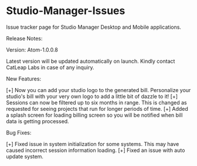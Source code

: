 # Studio-Manager-Issues
Issue tracker page for Studio Manager Desktop and Mobile applications.

Release Notes:

Version: Atom-1.0.0.8

Latest version will be updated automatically on launch. Kindly contact CatLeap Labs in case of any inquiry.

New Features:

[+] Now you can add your studio logo to the generated bill. Personalize your studio's bill with your very own logo to add a little bit of dazzle to it!
[+] Sessions can now be filtered up to six months in range. This is changed as requested for seeing projects that run for longer periods of time.
[+] Added a splash screen for loading billing screen so you will be notified when bill data is getting processed.

Bug Fixes:

[+] Fixed issue in system initialization for some systems. This may have caused incorrect session information loading.
[+] Fixed an issue with auto update system.
